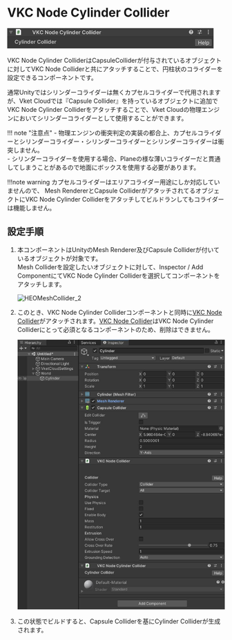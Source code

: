 # VKC Node Cylinder Collider

![HEOMeshCollider_1](img/HEOCylinderCollider_01.jpg)

VKC Node Cylinder ColliderはCapsuleColliderが付与されているオブジェクトに対してVKC Node Colliderと共にアタッチすることで、円柱状のコライダーを設定できるコンポーネントです。

通常Unityではシリンダーコライダーは無くカプセルコライダーで代用されますが、Vket Cloudでは『Capsule Collider』を持っているオブジェクトに追加でVKC Node Cylinder Colliderをアタッチすることで、Vket Cloudの物理エンジンにおいてシリンダーコライダーとして使用することができます。

!!! note "注意点"
    - 物理エンジンの衝突判定の実装の都合上、カプセルコライダーとシリンダーコライダー・シリンダーコライダーとシリンダーコライダーは衝突しません。<br>
    - シリンダーコライダーを使用する場合、Planeの様な薄いコライダーだと貫通してしまうことがあるので地面にボックスを使用する必要があります。 

!!!note warning
    カプセルコライダーはエリアコライダー用途にしか対応していませんので、
    Mesh RendererとCapsule ColliderがアタッチされてるオブジェクトにVKC Node Cylinder Colliderをアタッチしてビルドランしてもコライダーは機能しません。

## 設定手順

1. 本コンポーネントはUnityのMesh Renderer及びCapsule Colliderが付いているオブジェクトが対象です。<br>
Mesh Colliderを設定したいオブジェクトに対して、Inspector / Add ComponentにてVKC Node Cylinder Colliderを選択してコンポーネントをアタッチします。

    ![HEOMeshCollider_2](img/HEOCylinderCollider_02.jpg)

1. このとき、VKC Node Cylinder Colliderコンポーネントと同時に[VKC Node Collider](./VKCNodeCollider.md)がアタッチされます。[VKC Node Collider](./VKCNodeCollider.md)はVKC Node Cylinder Colliderにとって必須となるコンポーネントのため、削除はできません。

    ![HEOMeshCollider_3](img/HEOCylinderCollider_03.jpg)

1. この状態でビルドすると、Capsule Colliderを基にCylinder Colliderが生成されます。
